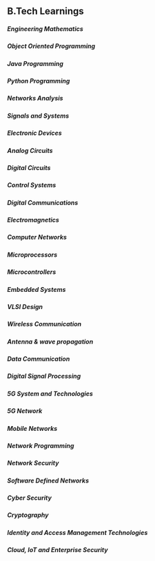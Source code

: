 ## B.Tech Learnings

##### Engineering Mathematics
##### Object Oriented Programming
##### Java Programming
##### Python Programming
##### Networks Analysis
##### Signals and Systems 
##### Electronic Devices
##### Analog Circuits
##### Digital Circuits
##### Control Systems
##### Digital Communications
##### Electromagnetics
##### Computer Networks
##### Microprocessors
##### Microcontrollers
##### Embedded Systems
##### VLSI Design
##### Wireless Communication
##### Antenna & wave propagation
##### Data Communication 
##### Digital Signal Processing
##### 5G System and Technologies
##### 5G Network
##### Mobile Networks
##### Network Programming
##### Network Security
##### Software Defined Networks
##### Cyber Security
##### Cryptography
##### Identity and Access Management Technologies
##### Cloud, IoT and Enterprise Security

